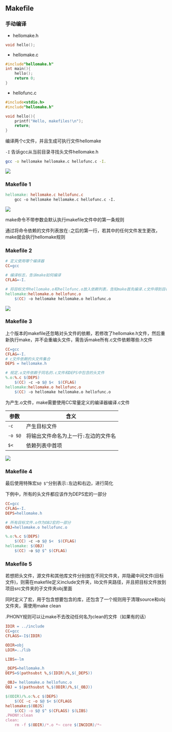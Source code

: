 <!--
 * @Description: 
 * @Version: 1.0
 * @Author: DaLao
 * @Email: dalao_li@163.com
 * @Date: 2021-11-11 23:58:36
 * @LastEditors: DaLao
 * @LastEditTime: 2022-01-13 12:27:15
-->

## Makefile

### 手动编译

- hellomake.h

```c
void hello();
```

- hellomake.c
  
```c
#include"hellomake.h"
int main(){
    hello();
    return 0;
}
```

- hellofunc.c
  
```c
#include<stdio.h>
#include"hellomake.h"

void hello(){
    printf("Hello, makefiles!\n");
    return;
}
```

编译两个c文件，并且生成可执行文件hellomake

`-I` 告诉gcc从当前目录寻找头文件hellomake.h

```sh
gcc -o hellomake hellomake.c hellofunc.c -I.
```
![](https://cdn.hurra.ltd/img/20211112220904.png)


### Makefile 1

```makefile
hellomake: hellomake.c hellofunc.c
    gcc -o hellomake hellomake.c hellofunc.c -I.
```

![](https://cdn.hurra.ltd/img/20211112222231.png)

make命令不带参数会默认执行makefile文件中的第一条规则

通过将命令依赖的文件列表放在`:`之后的第一行，若其中的任何文件发生更改，make就会执行hellomake规则


###  Makefile 2

```makefile
# 定义使用哪个编译器
CC=gcc

# 编译标志，告诉make如何编译
CFLAG=-I.

# 将目标文件hellomake.o和hellofunc.o放入依赖列表，告知make首先编译.c文件得到目标文件，然后链接得到可执行文件hellomake
hellomake:hellomake.o hellofunc.o
    $(CC) -o hellomake hellomake.o hellofunc.o
```

![](https://cdn.hurra.ltd/img/20211112225303.png)


### Makefile 3

上个版本的makefile还忽略对头文件的依赖，若修改了hellomake.h文件，然后重新执行make，并不会重编头文件，需告诉make所有.c文件依赖哪些.h文件

```makefile
CC=gcc
CFLAG=-I.
# c文件依赖的头文件集合
DEPS = hellomake.h

# 规定.o文件依赖于同名的.c文件和DEPS中包含的头文件
%.o:%.c $(DEPS)
    $(CC) -c -o $@ $<  $(CFLAG)
hellomake:hellomake.o hellofunc.o
    $(CC) -o hellomake hellomake.o hellofunc.o
```

为产生.o文件，make需要使用CC常量定义的编译器编译.c文件

| 参数    | 含义                                  |
| ------- | ------------------------------------- |
| `-c`    | 产生目标文件                          |
| `-o $@` | 将输出文件命名为上一行`:`左边的文件名 |
| `$<`    | 依赖列表中首项                        |

![](https://cdn.hurra.ltd/img/20211113010244.png)


### Makefile 4

最后使用特殊宏`$@ $^`分别表示`:`左边和右边，进行简化

下例中，所有的头文件都应该作为DEPS宏的一部分

```makefile
CC=gcc
CFLAG=-I.
DEPS=hellomake.h

# 所有目标文件.o作为OBJ宏的一部分
OBJ=hellomake.o hellofunc.o

%.o:%.c $(DEPS)
    $(CC) -c -o $@ $<  $(CFLAG)
hellomake: $(OBJ)
    $(CC) -o $@ $^ $(CFLAG)
```


### Makefile 5

若想把头文件，源文件和其他库文件分别放在不同文件夹，并隐藏中间文件(目标文件)，则需在makefile定义include文件夹，lib文件夹路径，并且把目标文件放到项目src文件夹的子文件夹obj里面

同时定义了宏，用于包含想要包含的库，还包含了一个规则用于清理source和obj文件夹，需使用make clean

.PHONY规则可以让make不去改动任何名为clean的文件（如果有的话）

```makefile
IDIR = ../include
CC=gcc
CFLAGS=-I$(IDIR)

ODIR=obj
LDIR=../lib

LIBS=-lm

_DEPS=hellomake.h
DEPS=$(pathsubst %,$(IDIR)/%,$(_DEPS))

_OBJ= hellomake.o hellofunc.o
OBJ = $(pathsubst %,$(ODIR)/%,$(_OBJ))

$(ODIR)/%.o:%.c $(DEPS)
    $(CC -c -o $@ $< $(CFLAGS
hellomake:$(OBJS)
    $(CC) -o $@ $^ $(CFLAGS) $(LIBS)
.PHONY:clean
clean:
    rm -f $(ODIR)/*.o *~ core $(INCDIR)/*~
```


